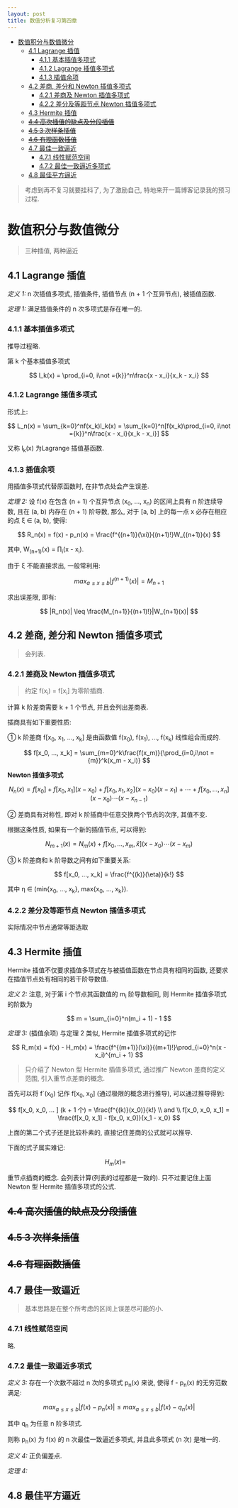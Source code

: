 ```yaml
---
layout: post
title: 数值分析复习第四章
---
```


<!-- TOC -->

- [数值积分与数值微分](#数值积分与数值微分)
    - [4.1 Lagrange 插值](#41-lagrange-插值)
        - [4.1.1 基本插值多项式](#411-基本插值多项式)
        - [4.1.2 Lagrange 插值多项式](#412-lagrange-插值多项式)
        - [4.1.3 插值余项](#413-插值余项)
    - [4.2 差商, 差分和 Newton 插值多项式](#42-差商-差分和-newton-插值多项式)
        - [4.2.1 差商及 Newton 插值多项式](#421-差商及-newton-插值多项式)
        - [4.2.2 差分及等距节点 Newton 插值多项式](#422-差分及等距节点-newton-插值多项式)
    - [4.3 Hermite 插值](#43-hermite-插值)
    - [~~4.4 高次插值的缺点及分段插值~~](#44-高次插值的缺点及分段插值)
    - [~~4.5 3 次样条插值~~](#45-3-次样条插值)
    - [~~4.6 有理函数插值~~](#46-有理函数插值)
    - [4.7 最佳一致逼近](#47-最佳一致逼近)
        - [4.7.1 线性赋范空间](#471-线性赋范空间)
        - [4.7.2 最佳一致逼近多项式](#472-最佳一致逼近多项式)
    - [4.8 最佳平方逼近](#48-最佳平方逼近)

<!-- /TOC -->

> 考虑到再不复习就要挂科了, 为了激励自己, 特地来开一篇博客记录我的预习过程.

# 数值积分与数值微分

> 三种插值, 两种逼近

## 4.1 Lagrange 插值

*定义 1:* n 次插值多项式, 插值条件, 插值节点 (n + 1 个互异节点), 被插值函数.

*定理 1:* 满足插值条件的 n 次多项式是存在唯一的.

### 4.1.1 基本插值多项式

推导过程略.

第 k 个基本插值多项式 

$$
    l_k(x) = \prod_{i=0, i\not ={k}}^n\frac{x - x_i}{x_k - x_i}
$$

### 4.1.2 Lagrange 插值多项式

形式上:

$$
    L_n(x) = \sum_{k=0}^nf(x_k)l_k(x) = \sum_{k=0}^n[f(x_k)\prod_{i=0, i\not ={k}}^n\frac{x - x_i}{x_k - x_i}]
$$

又称 l<sub>k</sub>(x) 为Lagrange 插值基函数.

### 4.1.3 插值余项

用插值多项式代替原函数时, 在非节点处会产生误差.

*定理 2:* 设 f(x) 在包含 (n + 1) 个互异节点 (x<sub>0</sub>, ..., x<sub>n</sub>) 的区间上具有 n 阶连续导数, 且在 (a, b) 内存在 (n + 1) 阶导数, 那么, 对于 [a, b] 上的每一点 x 必存在相应的点 ξ ∈ (a, b), 使得:

$$
    R_n(x) = f(x) - p_n(x) = \frac{f^{(n+1)}(\xi)}{(n+1)!}W_{(n+1)}(x)
$$

其中, W<sub>(n+1)</sub>(x) = ∏<sub>i</sub>(x - x<sub>i</sub>).

由于 ξ 不能直接求出, 一般常利用:

$$
    max_{a\leq x \leq b} |f^{(n+1)}(x)| = M_{n+1}
$$

求出误差限, 即有:

$$
    |R_n(x)| \leq \frac{M_{n+1}}{(n+1)!}|W_{n+1}(x)|
$$

## 4.2 差商, 差分和 Newton 插值多项式

> 会列表.

### 4.2.1 差商及 Newton 插值多项式

> 约定 f(x<sub>i</sub>) = f[x<sub>i</sub>] 为零阶插商.

计算 k 阶差商需要 k + 1 个节点, 并且会列出差商表.

插商具有如下重要性质:

① k 阶差商 f[x<sub>0</sub>, x<sub>1</sub>, ..., x<sub>k</sub>] 是由函数值 f(x<sub>0</sub>), f(x<sub>1</sub>), ..., f(x<sub>k</sub>) 线性组合而成的.

$$
    f[x_0, ..., x_k] = \sum_{m=0}^k\frac{f(x_m)}{\prod_{i=0,i\not ={m}}^k(x_m - x_i)}
$$

**Newton 插值多项式**

$$
    N_n(x) = f[x_0] + f[x_0, x_1](x - x_0) + f[x_0, x_1, x_2](x - x_0)(x - x_1) + \cdots + f[x_0, ..., x_n](x - x_0)\cdots (x - x_{n-1})
$$

② 差商具有对称性, 即对 k 阶插商中任意交换两个节点的次序, 其值不变.

根据这条性质, 如果有一个新的插值节点, 可以得到:

$$
    N_{m+1}(x)  = N_m(x) + f[x_0, ..., x_m, \hat{x}](x - x_0)\cdots(x - x_m)
$$

③ k 阶差商和 k 阶导数之间有如下重要关系:

$$
    f[x_0, ..., x_k] =  \frac{f^{(k)}(\eta)}{k!}
$$

其中 η ∈ (min{x<sub>0</sub>, ..., x<sub>k</sub>}, max{x<sub>0</sub>, ..., x<sub>k</sub>}).

### 4.2.2 差分及等距节点 Newton 插值多项式

实际情况中节点通常等距选取

## 4.3 Hermite 插值

Hermite 插值不仅要求插值多项式在与被插值函数在节点具有相同的函数, 还要求在插值节点处有相同的若干阶导数值.

*定义 2:* 注意, 对于第 i 个节点其函数值的 m<sub>i</sub> 阶导数相同, 则 Hermite 插值多项式的阶数为

$$
    m = \sum_{i=0}^n(m_i + 1) - 1
$$

*定理 3:* (插值余项) 与定理 2 类似, Hermite 插值多项式的记作

$$
    R_m(x) = f(x) - H_m(x) = \frac{f^{(m+1)}(\xi)}{(m+1)!}\prod_{i=0}^n(x - x_i)^{m_i + 1}
$$

> 只介绍了 Newton 型 Hermite 插值多项式, 通过推广 Newton 差商的定义范围, 引入重节点差商的概念.

首先可以将 f`(x<sub>0</sub>) 记作 f[x<sub>0</sub>, x<sub>0</sub>] (通过极限的概念进行推导), 可以通过推导得到:

$$
    f[x_0, x_0, ... ] (k + 1 个) = \frac{f^{(k)}(x_0)}{k!}
    \\ and \\
    f[x_0, x_0, x_1] = \frac{f[x_0, x_1] - f[x_0, x_0]}{x_1 - x_0}
$$ 

上面的第二个式子还是比较朴素的, 直接记住差商的公式就可以推导.

下面的式子属实难记:

$$
    H_m(x) = 
    \quad
$$

重节点插商的概念. 会列表计算(列表的过程都是一致的). 只不过要记住上面 Newton 型 Hermite 插值多项式的公式.

## ~~4.4 高次插值的缺点及分段插值~~

## ~~4.5 3 次样条插值~~

## ~~4.6 有理函数插值~~

## 4.7 最佳一致逼近

> 基本思路是在整个所考虑的区间上误差尽可能的小.

### 4.7.1 线性赋范空间

略.

### 4.7.2 最佳一致逼近多项式

*定义 3:* 存在一个次数不超过 n 次的多项式 p<sub>n</sub>(x) 来说, 使得 f - p<sub>n</sub>(x) 的无穷范数满足:

$$
    max_{a\leq x \leq b}|f(x) - p_n(x)| \leq max_{a\leq x \leq b}|f(x) - q_n(x)|
$$

其中 q<sub>n</sub> 为任意 n 阶多项式.

则称 p<sub>n</sub>(x) 为 f(x) 的 n 次最佳一致逼近多项式, 并且此多项式 (n 次) 是唯一的.

*定义 4:* 正负偏差点.

*定理 4:* 

## 4.8 最佳平方逼近


